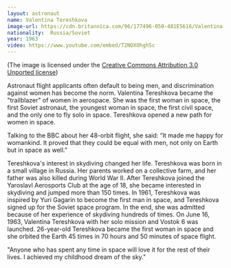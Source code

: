 ```yaml
---
layout: astronaut
name: Valentina Tereshkova
image-url: https://cdn.britannica.com/96/177496-050-481E5616/Valentina-Tereshkova.jpg
nationality:  Russia/Soviet
year: 1963
video: https://www.youtube.com/embed/T2NOXOhghSc
---
```

(The image is licensed under the <a href="https://creativecommons.org/licenses/by/3.0/deed.en">Creative Commons Attribution 3.0 Unported license</a>)

Astronaut flight applicants often default to being men, and discrimination against women has become the norm. Valentina Tereshkova became the "trailblazer" of women in aerospace. She was the first woman in space, the first Soviet astronaut, the youngest woman in space, the first civil space, and the only one to fly solo in space. Tereshkova opened a new path for women in space.

<div class="quotes">
Talking to the BBC about her 48-orbit flight, she said: “It made me happy for womankind. It proved that they could be equal with men, not only on Earth but in space as well.”
</div>

Tereshkova's interest in skydiving changed her life. Tereshkova was born in a small village in Russia. Her parents worked on a collective farm, and her father was also killed during World War II. After Tereshkova joined the Yaroslavl Aerosports Club at the age of 18, she became interested in skydiving and jumped more than 150 times. In 1961, Tereshkova was inspired by Yuri Gagarin to become the first man in space, and Tereshkova signed up for the Soviet space program. In the end, she was admitted because of her experience of skydiving hundreds of times. On June 16, 1963, Valentina Tereshkova with her solo mission and Vostok 6 was launched. 26-year-old Tereshkova became the first woman in space and she orbited the Earth 45 times in 70 hours and 50 minutes of space flight.

<div class="quotes">
"Anyone who has spent any time in space will love it for the rest of their lives. I achieved my childhood dream of the sky."
</div>
